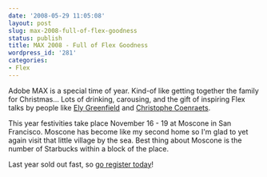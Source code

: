 ```yaml
---
date: '2008-05-29 11:05:08'
layout: post
slug: max-2008-full-of-flex-goodness
status: publish
title: MAX 2008 - Full of Flex Goodness
wordpress_id: '281'
categories:
- Flex
---
```


Adobe MAX is a special time of year.  Kind-of like getting together the family for Christmas...  Lots of drinking, carousing, and the gift of inspiring Flex talks by people like [Ely Greenfield](http://www.quietlyscheming.com/blog/) and [Christophe Coenraets](http://coenraets.org/).

This year festivities take place November 16 - 19 at Moscone in San Francisco.  Moscone has become like my second home so I'm glad to yet again visit that little village by the sea.  Best thing about Moscone is the number of Starbucks within a block of the place.

Last year sold out fast, so [go register today](http://max.adobe.com/blog/)!
